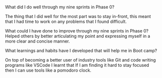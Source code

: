 What did I do well through my nine sprints in Phase 0?

The thing that I did well for the most part was to stay in-front, this meant that I had time to work on any problems that I found difficult.

 What could I have done to improve through my nine sprints in Phase 0?
 Helped others by better articulating my point and expressing myself in a more clear and concise manner.

 What learnings and habits have I developed that will help me in Boot camp?

 On top of becoming a better user of industry tools like Git and code writing programs like VSCode I learnt that If I am finding it hard to stay focused then I can use tools like a pomodoro clock.